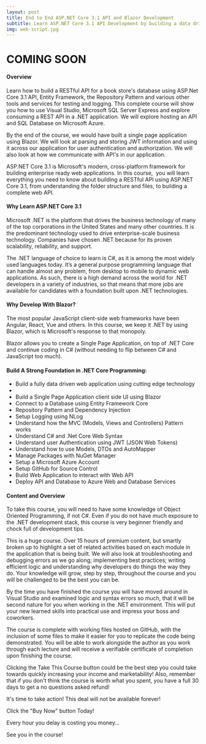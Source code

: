```yaml
---
layout: post
title: End to End ASP.NET Core 3.1 API and Blazor Development
subtitle: Learn ASP.NET Core 3.1 API Development by building a data driven API and then a Blazor Web App to as a client app.
img: web-script.jpg
---
```

<div class="text-center jumbotron">
    <h1>COMING SOON</h1>
    <!-- <a href="http://bit.ly/30oniUV" target="_blank" class="btn std-btn btn-xlg btn-common btn-block">Udemy - Discount Coupon</a>
    <a href="https://skl.sh/2TjAJ7f" target="_blank" class="btn std-btn btn-xlg btn-common btn-block">Skillshare - 2 Months Free Premium Membership</a> -->
</div>

#### Overview
Learn how to build a RESTful API for a book store's database using ASP.Net Core 3.1 API, Entity Framework, the Repository Pattern and various other tools and services for testing and logging. This complete course will show you how to use Visual Studio, Microsoft SQL Server Express and explore consuming a REST API in a .NET application. We will explore hosting an API and SQL Database on Microsoft Azure. 

By the end of the course, we would have built a single page application using Blazor. We will look at parsing and storing JWT information and using it across our application for user authentication and authorization. We will also look at how we communicate with API's in our application. 

ASP.NET Core 3.1 is Microsoft's modern, cross-platform framework for building enterprise ready web applications. In this course,  you will learn everything you need to know about building a RESTful API using ASP.NET Core 3.1, from understanding the folder structure and files, to building a complete web API. 
 

#### Why Learn ASP.NET Core 3.1
Microsoft .NET is the platform that drives the business technology of many of the top corporations in the United States and many other countries. It is the predominant technology used to drive enterprise-scale business technology. Companies have chosen .NET because for its proven scalability, reliability, and support.

The .NET language of choice to learn is C#, as it is among the most widely used languages today. It’s a general purpose programming language that can handle almost any problem, from desktop to mobile to dynamic web applications. As such, there is a high demand across the world for .NET developers in a variety of industries, so that means that more jobs are available for candidates with a foundation built upon .NET technologies.

#### Why Develop With Blazor?

The most popular JavaScript client-side web frameworks have been Angular, React, Vue and others. In this course, we keep it .NET by using Blazor, which is Microsoft's response to that monopoly.

Blazor allows you to create a Single Page Application, on top of .NET Core and continue coding in C# (without needing to flip between C# and JavaScript too much). 

#### Build A Strong Foundation in .NET Core Programming: 
<ul class="list-style check-list pl-0">
    <li>
    <i class="fa fa-check light-green" aria-hidden="true"></i> Build a fully data driven web application using cutting edge technology  </li>
    <li>
    <li>
    <i class="fa fa-check light-green" aria-hidden="true"></i> Build a Single Page Application client side UI using Blazor </li>
    <li>
    <i class="fa fa-check light-green" aria-hidden="true"></i> Connect to a Database using Entity Framework Core </li>
    <li>
    <i class="fa fa-check light-green" aria-hidden="true"></i> Repository Pattern and Dependency Injection</li>
    <li>
    <i class="fa fa-check light-green" aria-hidden="true"></i> Setup Logging using NLog </li>    <li>
    <i class="fa fa-check light-green" aria-hidden="true"></i> Understand how the MVC (Models, Views and Controllers) Pattern works </li>
    <li>
    <i class="fa fa-check light-green" aria-hidden="true"></i> Understand C# and .Net Core Web Syntax </li>
    <li>
    <i class="fa fa-check light-green" aria-hidden="true"></i> Understand user Authentication using JWT (JSON Web Tokens)  </li>
    <li>
    <i class="fa fa-check light-green" aria-hidden="true"></i> Understand how to use Models, DTOs and AutoMapper   </li>
    <li> <i class="fa fa-check light-green" aria-hidden="true"></i> Manage Packages with NuGet Manager </li>
    <li> <i class="fa fa-check light-green" aria-hidden="true"></i> Setup a Microsoft Azure Account</li>
    <li> <i class="fa fa-check light-green" aria-hidden="true"></i> Setup GitHub for Source Control </li>    
    <li> <i class="fa fa-check light-green" aria-hidden="true"></i> Build Web Application to interact with Web API </li>    
    <li> <i class="fa fa-check light-green" aria-hidden="true"></i> Deploy API and Database to Azure Web and Database Services </li>
</ul>


#### Content and Overview
To take this course, you will need to have some knowledge of Object Oriented Programming, if not C#. Even if you do not have much exposure to the .NET development stack, this course is very beginner friendly and chock full of development tips. 

This is a huge course. Over 15 hours of premium content, but smartly broken up to highlight a set of related activities based on each module in the application that is being built. We will also look at troubleshooting and debugging errors as we go along; implementing best practices; writing efficient logic and understanding why developers do things the way they do. Your knowledge will grow, step by step, throughout the course and you will be challenged to be the best you can be.

By the time you have finished the course you will have moved around in Visual Studio and examined logic and syntax errors so much, that it will be second nature for you when working in the .NET environment. This will put your new learned skills into practical use and impress your boss and coworkers.

The course is complete with working files hosted on GitHub, with the inclusion of some files to make it easier for you to replicate the code being demonstrated. You will be able to work alongside the author as you work through each lecture and will receive a verifiable certificate of completion upon finishing the course.

Clicking the Take This Course button could be the best step you could take towards quickly increasing your income and marketability! Also, remember that if you don't think the course is worth what you spent, you have a full 30 days to get a no questions asked refund!

It's time to take action! This deal will not be available forever!

Click the "Buy Now" button Today!

Every hour you delay is costing you money...

See you in the course!